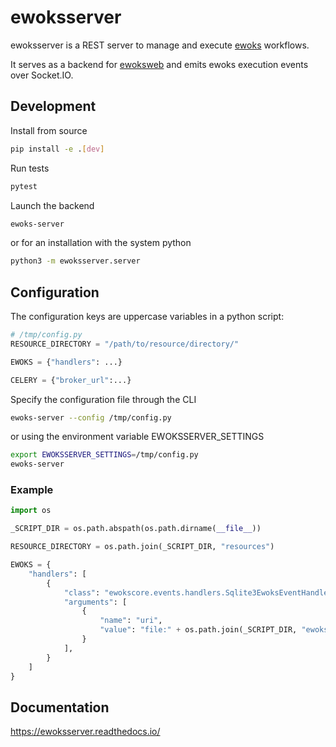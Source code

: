 # ewoksserver

ewoksserver is a REST server to manage and execute [ewoks](https://ewoks.readthedocs.io/) workflows.

It serves as a backend for [ewoksweb](https://ewoksweb.readthedocs.io/) and emits ewoks execution events over Socket.IO.

## Development

Install from source

```bash
pip install -e .[dev]
```

Run tests

```bash
pytest
```

Launch the backend

```bash
ewoks-server
```

or for an installation with the system python

```bash
python3 -m ewoksserver.server
```

## Configuration

The configuration keys are uppercase variables in a python script:

```python
# /tmp/config.py
RESOURCE_DIRECTORY = "/path/to/resource/directory/"

EWOKS = {"handlers": ...}

CELERY = {"broker_url":...}
```

Specify the configuration file through the CLI

```bash
ewoks-server --config /tmp/config.py
```

or using the environment variable EWOKSSERVER_SETTINGS

```bash
export EWOKSSERVER_SETTINGS=/tmp/config.py
ewoks-server
```

### Example

```python
import os

_SCRIPT_DIR = os.path.abspath(os.path.dirname(__file__))

RESOURCE_DIRECTORY = os.path.join(_SCRIPT_DIR, "resources")

EWOKS = {
    "handlers": [
        {
            "class": "ewokscore.events.handlers.Sqlite3EwoksEventHandler",
            "arguments": [
                {
                    "name": "uri",
                    "value": "file:" + os.path.join(_SCRIPT_DIR, "ewoks_events.db"),
                }
            ],
        }
    ]
}
```

## Documentation

https://ewoksserver.readthedocs.io/
